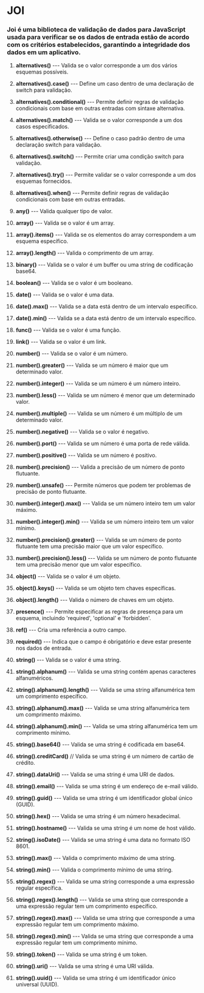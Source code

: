 # JOI

### Joi é uma biblioteca de validação de dados para JavaScript usada para verificar se os dados de entrada estão de acordo com os critérios estabelecidos, garantindo a integridade dos dados em um aplicativo.

1. **alternatives()** --- Valida se o valor corresponde a um dos vários esquemas possíveis.
2. **alternatives().case()** --- Define um caso dentro de uma declaração de switch para validação.
3. **alternatives().conditional()** --- Permite definir regras de validação condicionais com base em outras entradas com sintaxe alternativa.
4. **alternatives().match()** --- Valida se o valor corresponde a um dos casos especificados.
5. **alternatives().otherwise()** --- Define o caso padrão dentro de uma declaração switch para validação.
6. **alternatives().switch()** --- Permite criar uma condição switch para validação.
7. **alternatives().try()** --- Permite validar se o valor corresponde a um dos esquemas fornecidos.
8. **alternatives().when()** --- Permite definir regras de validação condicionais com base em outras entradas.

9. **any()** --- Valida qualquer tipo de valor.

10. **array()** --- Valida se o valor é um array.
11. **array().items()** --- Valida se os elementos do array correspondem a um esquema específico.
12. **array().length()** --- Valida o comprimento de um array.

13. **binary()** --- Valida se o valor é um buffer ou uma string de codificação base64.

14. **boolean()** --- Valida se o valor é um booleano.

15. **date()** --- Valida se o valor é uma data.
16. **date().max()** --- Valida se a data está dentro de um intervalo específico.
17. **date().min()** --- Valida se a data está dentro de um intervalo específico.

18. **func()** --- Valida se o valor é uma função.

19. **link()** --- Valida se o valor é um link.

20. **number()** --- Valida se o valor é um número.
21. **number().greater()** --- Valida se um número é maior que um determinado valor.
22. **number().integer()** --- Valida se um número é um número inteiro.
23. **number().less()** --- Valida se um número é menor que um determinado valor.
24. **number().multiple()** --- Valida se um número é um múltiplo de um determinado valor.
25. **number().negative()** --- Valida se o valor é negativo.
26. **number().port()** --- Valida se um número é uma porta de rede válida.
27. **number().positive()** --- Valida se um número é positivo.
28. **number().precision()** --- Valida a precisão de um número de ponto flutuante.
29. **number().unsafe()** --- Permite números que podem ter problemas de precisão de ponto flutuante.
30. **number().integer().max()** --- Valida se um número inteiro tem um valor máximo.
31. **number().integer().min()** --- Valida se um número inteiro tem um valor mínimo.
32. **number().precision().greater()** --- Valida se um número de ponto flutuante tem uma precisão maior que um valor específico.
33. **number().precision().less()** --- Valida se um número de ponto flutuante tem uma precisão menor que um valor específico.

34. **object()** --- Valida se o valor é um objeto.
35. **object().keys()** --- Valida se um objeto tem chaves específicas.
36. **object().length()** --- Valida o número de chaves em um objeto.

37. **presence()** --- Permite especificar as regras de presença para um esquema, incluindo 'required', 'optional' e 'forbidden'.

38. **ref()** --- Cria uma referência a outro campo.

39. **required()** --- Indica que o campo é obrigatório e deve estar presente nos dados de entrada.

40. **string()** --- Valida se o valor é uma string.
41. **string().alphanum()** --- Valida se uma string contém apenas caracteres alfanuméricos.
42. **string().alphanum().length()** --- Valida se uma string alfanumérica tem um comprimento específico.
43. **string().alphanum().max()** --- Valida se uma string alfanumérica tem um comprimento máximo.
44. **string().alphanum().min()** --- Valida se uma string alfanumérica tem um comprimento mínimo.
45. **string().base64()** --- Valida se uma string é codificada em base64.
46. **string().creditCard()** // Valida se uma string é um número de cartão de crédito.
47. **string().dataUri()** --- Valida se uma string é uma URI de dados.
48. **string().email()** --- Valida se uma string é um endereço de e-mail válido.
49. **string().guid()** --- Valida se uma string é um identificador global único (GUID).
50. **string().hex()** --- Valida se uma string é um número hexadecimal.
51. **string().hostname()** --- Valida se uma string é um nome de host válido.
52. **string().isoDate()** --- Valida se uma string é uma data no formato ISO 8601.
53. **string().max()** --- Valida o comprimento máximo de uma string.
54. **string().min()** --- Valida o comprimento mínimo de uma string.
55. **string().regex()** --- Valida se uma string corresponde a uma expressão regular específica.
56. **string().regex().length()** --- Valida se uma string que corresponde a uma expressão regular tem um comprimento específico.
57. **string().regex().max()** --- Valida se uma string que corresponde a uma expressão regular tem um comprimento máximo.
58. **string().regex().min()** --- Valida se uma string que corresponde a uma expressão regular tem um comprimento mínimo.
59. **string().token()** --- Valida se uma string é um token.
60. **string().uri()** --- Valida se uma string é uma URI válida.
61. **string().uuid()** --- Valida se uma string é um identificador único universal (UUID).

